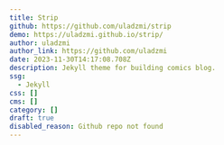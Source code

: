 ```yaml
---
title: Strip
github: https://github.com/uladzmi/strip
demo: https://uladzmi.github.io/strip/
author: uladzmi
author_link: https://github.com/uladzmi
date: 2023-11-30T14:17:08.708Z
description: Jekyll theme for building comics blog.
ssg:
  - Jekyll
css: []
cms: []
category: []
draft: true
disabled_reason: Github repo not found
---
```

